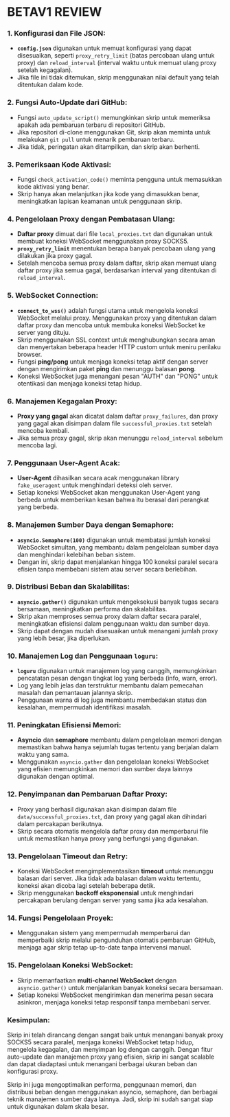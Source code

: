 # BETAV1 REVIEW 

### 1. **Konfigurasi dan File JSON**:
   - **`config.json`** digunakan untuk memuat konfigurasi yang dapat disesuaikan, seperti `proxy_retry_limit` (batas percobaan ulang untuk proxy) dan `reload_interval` (interval waktu untuk memuat ulang proxy setelah kegagalan).
   - Jika file ini tidak ditemukan, skrip menggunakan nilai default yang telah ditentukan dalam kode.

### 2. **Fungsi Auto-Update dari GitHub**:
   - Fungsi `auto_update_script()` memungkinkan skrip untuk memeriksa apakah ada pembaruan terbaru di repositori GitHub.
   - Jika repositori di-clone menggunakan Git, skrip akan meminta untuk melakukan `git pull` untuk menarik pembaruan terbaru.
   - Jika tidak, peringatan akan ditampilkan, dan skrip akan berhenti.

### 3. **Pemeriksaan Kode Aktivasi**:
   - Fungsi `check_activation_code()` meminta pengguna untuk memasukkan kode aktivasi yang benar.
   - Skrip hanya akan melanjutkan jika kode yang dimasukkan benar, meningkatkan lapisan keamanan untuk penggunaan skrip.

### 4. **Pengelolaan Proxy dengan Pembatasan Ulang**:
   - **Daftar proxy** dimuat dari file `local_proxies.txt` dan digunakan untuk membuat koneksi WebSocket menggunakan proxy SOCKS5.
   - **`proxy_retry_limit`** menentukan berapa banyak percobaan ulang yang dilakukan jika proxy gagal.
   - Setelah mencoba semua proxy dalam daftar, skrip akan memuat ulang daftar proxy jika semua gagal, berdasarkan interval yang ditentukan di `reload_interval`.

### 5. **WebSocket Connection**:
   - **`connect_to_wss()`** adalah fungsi utama untuk mengelola koneksi WebSocket melalui proxy. Menggunakan proxy yang ditentukan dalam daftar proxy dan mencoba untuk membuka koneksi WebSocket ke server yang dituju.
   - Skrip menggunakan SSL context untuk menghubungkan secara aman dan menyertakan beberapa header HTTP custom untuk meniru perilaku browser.
   - Fungsi **ping/pong** untuk menjaga koneksi tetap aktif dengan server dengan mengirimkan paket **ping** dan menunggu balasan **pong**.
   - Koneksi WebSocket juga menangani pesan "AUTH" dan "PONG" untuk otentikasi dan menjaga koneksi tetap hidup.

### 6. **Manajemen Kegagalan Proxy**:
   - **Proxy yang gagal** akan dicatat dalam daftar `proxy_failures`, dan proxy yang gagal akan disimpan dalam file `successful_proxies.txt` setelah mencoba kembali.
   - Jika semua proxy gagal, skrip akan menunggu `reload_interval` sebelum mencoba lagi.

### 7. **Penggunaan User-Agent Acak**:
   - **User-Agent** dihasilkan secara acak menggunakan library `fake_useragent` untuk menghindari deteksi oleh server.
   - Setiap koneksi WebSocket akan menggunakan User-Agent yang berbeda untuk memberikan kesan bahwa itu berasal dari perangkat yang berbeda.

### 8. **Manajemen Sumber Daya dengan Semaphore**:
   - **`asyncio.Semaphore(100)`** digunakan untuk membatasi jumlah koneksi WebSocket simultan, yang membantu dalam pengelolaan sumber daya dan menghindari kelebihan beban sistem.
   - Dengan ini, skrip dapat menjalankan hingga 100 koneksi paralel secara efisien tanpa membebani sistem atau server secara berlebihan.

### 9. **Distribusi Beban dan Skalabilitas**:
   - **`asyncio.gather()`** digunakan untuk mengeksekusi banyak tugas secara bersamaan, meningkatkan performa dan skalabilitas.
   - Skrip akan memproses semua proxy dalam daftar secara paralel, meningkatkan efisiensi dalam penggunaan waktu dan sumber daya.
   - Skrip dapat dengan mudah disesuaikan untuk menangani jumlah proxy yang lebih besar, jika diperlukan.

### 10. **Manajemen Log dan Penggunaan `loguru`**:
   - **`loguru`** digunakan untuk manajemen log yang canggih, memungkinkan pencatatan pesan dengan tingkat log yang berbeda (info, warn, error).
   - Log yang lebih jelas dan terstruktur membantu dalam pemecahan masalah dan pemantauan jalannya skrip.
   - Penggunaan warna di log juga membantu membedakan status dan kesalahan, mempermudah identifikasi masalah.

### 11. **Peningkatan Efisiensi Memori**:
   - **Asyncio** dan **semaphore** membantu dalam pengelolaan memori dengan memastikan bahwa hanya sejumlah tugas tertentu yang berjalan dalam waktu yang sama.
   - Menggunakan `asyncio.gather` dan pengelolaan koneksi WebSocket yang efisien memungkinkan memori dan sumber daya lainnya digunakan dengan optimal.

### 12. **Penyimpanan dan Pembaruan Daftar Proxy**:
   - Proxy yang berhasil digunakan akan disimpan dalam file `data/successful_proxies.txt`, dan proxy yang gagal akan dihindari dalam percakapan berikutnya.
   - Skrip secara otomatis mengelola daftar proxy dan memperbarui file untuk memastikan hanya proxy yang berfungsi yang digunakan.

### 13. **Pengelolaan Timeout dan Retry**:
   - Koneksi WebSocket mengimplementasikan **timeout** untuk menunggu balasan dari server. Jika tidak ada balasan dalam waktu tertentu, koneksi akan dicoba lagi setelah beberapa detik.
   - Skrip menggunakan **backoff eksponensial** untuk menghindari percakapan berulang dengan server yang sama jika ada kesalahan.

### 14. **Fungsi Pengelolaan Proyek**:
   - Menggunakan sistem yang mempermudah memperbarui dan memperbaiki skrip melalui pengunduhan otomatis pembaruan GitHub, menjaga agar skrip tetap up-to-date tanpa intervensi manual.

### 15. **Pengelolaan Koneksi WebSocket**:
   - Skrip memanfaatkan **multi-channel WebSocket** dengan `asyncio.gather()` untuk menjalankan banyak koneksi secara bersamaan.
   - Setiap koneksi WebSocket mengirimkan dan menerima pesan secara asinkron, menjaga koneksi tetap responsif tanpa membebani server.

### Kesimpulan:
Skrip ini telah dirancang dengan sangat baik untuk menangani banyak proxy SOCKS5 secara paralel, menjaga koneksi WebSocket tetap hidup, mengelola kegagalan, dan menyimpan log dengan canggih. Dengan fitur auto-update dan manajemen proxy yang efisien, skrip ini sangat scalable dan dapat diadaptasi untuk menangani berbagai ukuran beban dan konfigurasi proxy.

Skrip ini juga mengoptimalkan performa, penggunaan memori, dan distribusi beban dengan menggunakan asyncio, semaphore, dan berbagai teknik manajemen sumber daya lainnya. Jadi, skrip ini sudah sangat siap untuk digunakan dalam skala besar.
